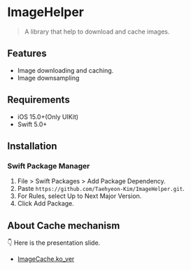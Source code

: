# ImageHelper
> A library that help to download and cache images.

## Features
- Image downloading and caching.
- Image downsampling

## Requirements
- iOS 15.0+(Only UIKit)
- Swift 5.0+

## Installation

### Swift Package Manager
1. File > Swift Packages > Add Package Dependency.
2. Paste `https://github.com/Taehyeon-Kim/ImageHelper.git`.
3. For Rules, select Up to Next Major Version.
4. Click Add Package.

## About Cache mechanism
👇 Here is the presentation slide. 
- [ImageCache.ko_ver](https://github.com/Taehyeon-Kim/ImageHelper/blob/main/Document/221116-%EC%9C%84%ED%81%B4%EB%A6%AC-%EC%9D%B4%EB%AF%B8%EC%A7%80%EC%BA%90%EC%8B%9C.pdf) 

